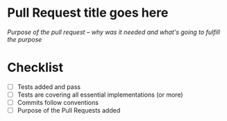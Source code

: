 # Pull Request title goes here

_Purpose of the pull request – why was it needed and what's going to fulfill the
purpose_

# Checklist

- [ ] Tests added and pass
- [ ] Tests are covering all essential implementations (or more)
- [ ] Commits follow conventions
- [ ] Purpose of the Pull Requests added
